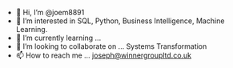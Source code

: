 - 👋 Hi, I’m @joem8891
- 👀 I’m interested in SQL, Python, Business Intelligence, Machine Learning.
- 🌱 I’m currently learning ... 
- 💞️ I’m looking to collaborate on ... Systems Transformation
- 📫 How to reach me ... joseph@winnergroupltd.co.uk

<!---
joem8891/joem8891 is a ✨ special ✨ repository because its `README.md` (this file) appears on your GitHub profile.
You can click the Preview link to take a look at your changes.
--->
